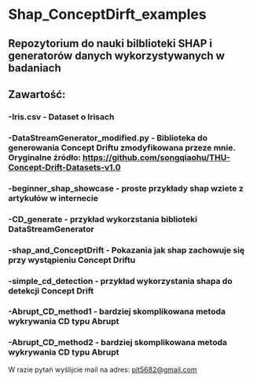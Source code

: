 # Shap_ConceptDirft_examples

## Repozytorium do nauki bilblioteki SHAP i generatorów danych wykorzystywanych w badaniach

## Zawartość:
### -Iris.csv - Dataset o Irisach
### -DataStreamGenerator_modified.py - Biblioteka do generowania Concept Driftu zmodyfikowana przeze mnie. Oryginalne źródło: https://github.com/songqiaohu/THU-Concept-Drift-Datasets-v1.0  
### -beginner_shap_showcase - proste przykłady shap wziete z artykułów w internecie 
### -CD_generate - przykład wykorzstania biblioteki DataStreamGenerator
### -shap_and_ConceptDrift - Pokazania jak shap zachowuje się przy wystąpieniu Concept Driftu
### -simple_cd_detection - przykład wykorzystania shapa do detekcji Concept Drift 
### -Abrupt_CD_method1 - bardziej skomplikowana metoda wykrywania CD typu Abrupt 
### -Abrupt_CD_method2 - bardziej skomplikowana metoda wykrywania CD typu Abrupt


W razie pytań wyślijcie mail na adres: pit5682@gmail.com
